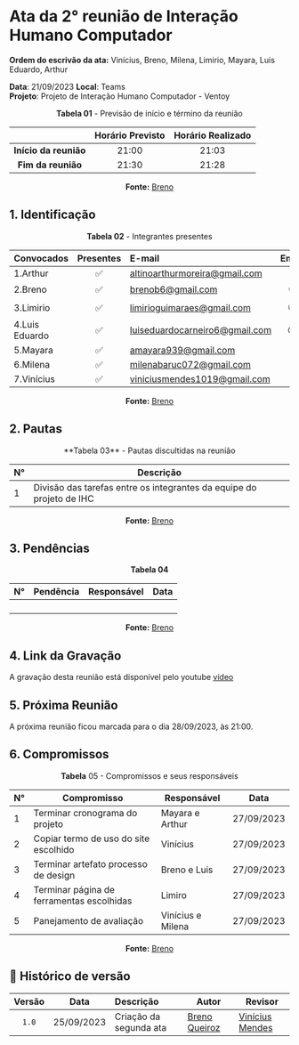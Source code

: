 # Ata da  2° reunião de Interação Humano Computador

**Ordem do escrivão da ata:** Vinícius, Breno, Milena, Limirio, Mayara, Luis Eduardo,
Arthur

**Data**:   21/09/2023 **Local**: Teams <br>
**Projeto**: Projeto de Interação Humano Computador - Ventoy <br>

<center>

**Tabela 01** - Previsão de início e término da reunião

|   | Horário Previsto | Horário Realizado |
|:-:| :-: | :-: |
|**Início da reunião**| 21:00 | 21:03 |
|**Fim da reunião**| 21:30 | 21:28 |

**Fonte:** [Breno](https://github.com/brenob6)

</center>


## 1. Identificação

<center>

**Tabela 02** - Integrantes presentes

| Convocados    | Presentes         | E-mail                        | Emoji |
| ---           | :---:             | :--                           | :---: |
| 1.Arthur      |:white_check_mark: |altinoarthurmoreira@gmail.com  |:space_invader:|
| 2.Breno       |:white_check_mark: |brenob6@gmail.com              |:coffee:       |
| 3.Limirio     |:white_check_mark: |limirioguimaraes@gmail.com     |:thumbsup:     |
| 4.Luis Eduardo|:white_check_mark: |luiseduardocarneiro6@gmail.com |:sunglasses:   |
| 5.Mayara      |:white_check_mark: |amayara939@gmail.com           |:fist:         |
| 6.Milena      |:white_check_mark: |milenabaruc072@gmail.com       |:fairy:        |
| 7.Vinícius    |:white_check_mark: |viniciusmendes1019@gmail.com   |:cold_face:    |

**Fonte:** [Breno](https://github.com/brenob6)

</center>

## 2. Pautas

<center>
**Tabela 03** - Pautas discultidas na reunião

| **N°** | **Descrição**|
|---|-----------------|
| 1 | Divisão das tarefas entre os integrantes da equipe do projeto de IHC |

**Fonte:** [Breno](https://github.com/brenob6)


</center>

## 3. Pendências

<center>

<p align="center"><b>Tabela 04</b></p>

| **N°** | **Pendência** | **Responsável** | **Data** |
|--------|---------------|-----------------|----------|
|        |               |                 |          |
|        |               |                 |          |
|        |               |                 |          |
|        |               |                 |          |

**Fonte:** [Breno](https://github.com/brenob6)

</center>

## 4. Link da Gravação
A gravação desta reunião está disponível pelo youtube [vídeo](https://www.youtube.com/watch?v=oKn5t2MwAjg)

## 5. Próxima Reunião

A próxima reunião ficou marcada para o dia 28/09/2023, às 21:00.

## 6. Compromissos

<center>

**Tabela** 05 - Compromissos e seus responsáveis

|**N°** | **Compromisso**                               | **Responsável**   | **Data**  |
|------ |-------------------------------------          |------------------ |-----------|
| 1     | Terminar cronograma do projeto                | Mayara e Arthur   | 27/09/2023|
| 2     | Copiar termo de uso do site escolhido         | Vinícius          | 27/09/2023|
| 3     | Terminar artefato processo de design          | Breno e Luis      | 27/09/2023|
| 4     | Terminar página de ferramentas escolhidas     | Limiro            | 27/09/2023|
| 5     | Panejamento de avaliação                      | Vinícius e Milena | 27/09/2023|

**Fonte:** [Breno](https://github.com/brenob6)

</center>

## 📑 Histórico de versão

| Versão | Data      | Descrição | Autor | Revisor |
| :-:    | :-----:   | :------   | ----  | ------- |
| `1.0`    |25/09/2023 | Criação da segunda ata |[Breno Queiroz](https://github.com/brenob6)| [Vinícius Mendes](https://github.com/yabamiah) |
